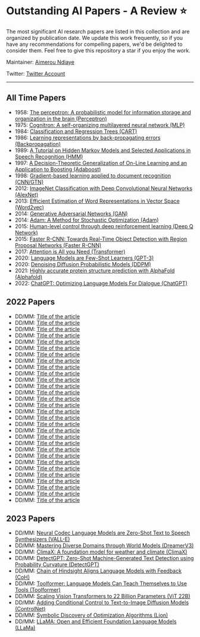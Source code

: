 # Outstanding AI Papers - A Review ⭐️

The most significant AI research papers are listed in this collection and are organized by publication date. We update this work frequently, so if you have any recommendations for compelling papers, we'd be delighted to consider them. Feel free to give this repository a star if you enjoy the work.

Maintainer: [Aimerou Ndiaye](https://github.com/aimerou)

Twitter: [Twitter Account](https://twitter.com/AmrouNdiaye1)

----

## All Time Papers
* 1958: [The perceptron: A probabilistic model for information storage and organization in the brain (Perceptron)](https://psycnet.apa.org/record/1959-09865-001)
* 1975: [Cognitron: A self-organizing multilayered neural network (MLP)](https://link.springer.com/article/10.1007/BF00342633)
* 1984: [Classification and Regression Trees (CART)](https://www.taylorfrancis.com/books/mono/10.1201/9781315139470/classification-regression-trees-leo-breiman)
* 1986: [Learning representations by back-propagating errors (Backpropagation)](https://www.nature.com/articles/323533a0)
* 1989: [A Tutorial on Hidden Markov Models and Selected Applications in Speech Recognition (HMM)](https://ieeexplore.ieee.org/abstract/document/18626)
* 1997: [A Decision-Theoretic Generalization of On-Line Learning and an Application to Boosting (Adaboost)](https://www.sciencedirect.com/science/article/pii/S002200009791504X)
* 1998: [Gradient-based learning applied to document recognition (CNN/GTN)](https://ieeexplore.ieee.org/abstract/document/726791)
* 2012: [ImageNet Classification with Deep Convolutional Neural Networks (AlexNet)](https://papers.nips.cc/paper/2012/hash/c399862d3b9d6b76c8436e924a68c45b-Abstract.html)
* 2013: [Efficient Estimation of Word Representations in Vector Space (Word2vec)](https://arxiv.org/abs/1301.3781)
* 2014: [Generative Adversarial Networks (GAN)](https://papers.nips.cc/paper/2014/hash/5ca3e9b122f61f8f06494c97b1afccf3-Abstract.html)
* 2014: [Adam: A Method for Stochastic Optimization (Adam)](https://arxiv.org/abs/1412.6980)
* 2015: [Human-level control through deep reinforcement learning (Deep Q Network)](https://www.nature.com/articles/nature14236/)
* 2015: [Faster R-CNN: Towards Real-Time Object Detection with Region Proposal Networks (Faster R-CNN)](https://papers.nips.cc/paper/2015/hash/14bfa6bb14875e45bba028a21ed38046-Abstract.html)
* 2017: [Attention is All you Need (Transformer)](https://proceedings.neurips.cc/paper/2017/hash/3f5ee243547dee91fbd053c1c4a845aa-Abstract.html)
* 2020: [Language Models are Few-Shot Learners (GPT-3)](https://proceedings.neurips.cc/paper/2020/hash/1457c0d6bfcb4967418bfb8ac142f64a-Abstract.html)
* 2020: [Denoising Diffusion Probabilistic Models (DDPM)](https://proceedings.neurips.cc/paper/2020/hash/4c5bcfec8584af0d967f1ab10179ca4b-Abstract.html)
* 2021: [Highly accurate protein structure prediction with AlphaFold (Alphafold)](https://www.nature.com/articles/s41586-021-03819-2)
* 2022: [ChatGPT: Optimizing Language Models For Dialogue (ChatGPT)](https://openai.com/blog/chatgpt/)

## 2022 Papers
* DD/MM: [Title of the article](https://arxiv.org/abs/...)
* DD/MM: [Title of the article](https://arxiv.org/abs/...)
* DD/MM: [Title of the article](https://arxiv.org/abs/...)
* DD/MM: [Title of the article](https://arxiv.org/abs/...)
* DD/MM: [Title of the article](https://arxiv.org/abs/...)
* DD/MM: [Title of the article](https://arxiv.org/abs/...)
* DD/MM: [Title of the article](https://arxiv.org/abs/...)
* DD/MM: [Title of the article](https://arxiv.org/abs/...)
* DD/MM: [Title of the article](https://arxiv.org/abs/...)
* DD/MM: [Title of the article](https://arxiv.org/abs/...)
* DD/MM: [Title of the article](https://arxiv.org/abs/...)
* DD/MM: [Title of the article](https://arxiv.org/abs/...)
* DD/MM: [Title of the article](https://arxiv.org/abs/...)
* DD/MM: [Title of the article](https://arxiv.org/abs/...)
* DD/MM: [Title of the article](https://arxiv.org/abs/...)
* DD/MM: [Title of the article](https://arxiv.org/abs/...)
* DD/MM: [Title of the article](https://arxiv.org/abs/...)
* DD/MM: [Title of the article](https://arxiv.org/abs/...)
* DD/MM: [Title of the article](https://arxiv.org/abs/...)
* DD/MM: [Title of the article](https://arxiv.org/abs/...)
* DD/MM: [Title of the article](https://arxiv.org/abs/...)
* DD/MM: [Title of the article](https://arxiv.org/abs/...)
* DD/MM: [Title of the article](https://arxiv.org/abs/...)
* DD/MM: [Title of the article](https://arxiv.org/abs/...)
* DD/MM: [Title of the article](https://arxiv.org/abs/...)
* DD/MM: [Title of the article](https://arxiv.org/abs/...)
* DD/MM: [Title of the article](https://arxiv.org/abs/...)
* DD/MM: [Title of the article](https://arxiv.org/abs/...)
* DD/MM: [Title of the article](https://arxiv.org/abs/...)
* DD/MM: [Title of the article](https://arxiv.org/abs/...)

## 2023 Papers
* DD/MM: [Neural Codec Language Models are Zero-Shot Text to Speech Synthesizers (VALL-E)](https://arxiv.org/abs/2301.02111)
* DD/MM: [Mastering Diverse Domains through World Models (DreamerV3)](https://arxiv.org/abs/2301.04104)
* DD/MM: [ClimaX: A foundation model for weather and climate (ClimaX)](https://arxiv.org/abs/2301.10343)
* DD/MM: [DetectGPT: Zero-Shot Machine-Generated Text Detection using Probability Curvature (DetectGPT)](https://arxiv.org/abs/2301.11305)
* DD/MM: [Chain of Hindsight Aligns Language Models with Feedback (CoH)](https://arxiv.org/abs/2302.02676)
* DD/MM: [Toolformer: Language Models Can Teach Themselves to Use Tools (Toolformer)](https://arxiv.org/abs/2302.04761)
* DD/MM: [Scaling Vision Transformers to 22 Billion Parameters (ViT 22B)](https://arxiv.org/abs/2302.05442)
* DD/MM: [Adding Conditional Control to Text-to-Image Diffusion Models (ControlNet)](https://arxiv.org/abs/2302.05543)
* DD/MM: [Symbolic Discovery of Optimization Algorithms (Lion)](https://arxiv.org/abs/2302.06675)
* DD/MM: [LLaMA: Open and Efficient Foundation Language Models (LLaMa)](https://arxiv.org/abs/2302.13971)
